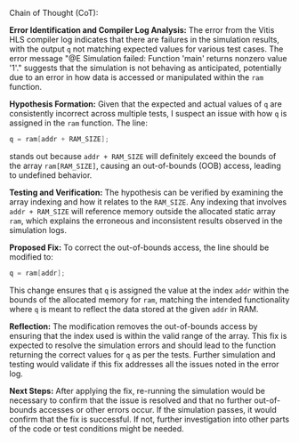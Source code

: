 Chain of Thought (CoT):

**Error Identification and Compiler Log Analysis:**
The error from the Vitis HLS compiler log indicates that there are failures in the simulation results, with the output `q` not matching expected values for various test cases. The error message "@E Simulation failed: Function 'main' returns nonzero value '1'." suggests that the simulation is not behaving as anticipated, potentially due to an error in how data is accessed or manipulated within the `ram` function.

**Hypothesis Formation:**
Given that the expected and actual values of `q` are consistently incorrect across multiple tests, I suspect an issue with how `q` is assigned in the `ram` function. The line:
```cpp
q = ram[addr + RAM_SIZE];
```
stands out because `addr + RAM_SIZE` will definitely exceed the bounds of the array `ram[RAM_SIZE]`, causing an out-of-bounds (OOB) access, leading to undefined behavior.

**Testing and Verification:**
The hypothesis can be verified by examining the array indexing and how it relates to the `RAM_SIZE`. Any indexing that involves `addr + RAM_SIZE` will reference memory outside the allocated static array `ram`, which explains the erroneous and inconsistent results observed in the simulation logs.

**Proposed Fix:**
To correct the out-of-bounds access, the line should be modified to:
```cpp
q = ram[addr];
```
This change ensures that `q` is assigned the value at the index `addr` within the bounds of the allocated memory for `ram`, matching the intended functionality where `q` is meant to reflect the data stored at the given `addr` in RAM.

**Reflection:**
The modification removes the out-of-bounds access by ensuring that the index used is within the valid range of the array. This fix is expected to resolve the simulation errors and should lead to the function returning the correct values for `q` as per the tests. Further simulation and testing would validate if this fix addresses all the issues noted in the error log.

**Next Steps:**
After applying the fix, re-running the simulation would be necessary to confirm that the issue is resolved and that no further out-of-bounds accesses or other errors occur. If the simulation passes, it would confirm that the fix is successful. If not, further investigation into other parts of the code or test conditions might be needed.